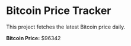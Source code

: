 # Bitcoin Price Tracker

This project fetches the latest Bitcoin price daily.

**Bitcoin Price:** $96342

